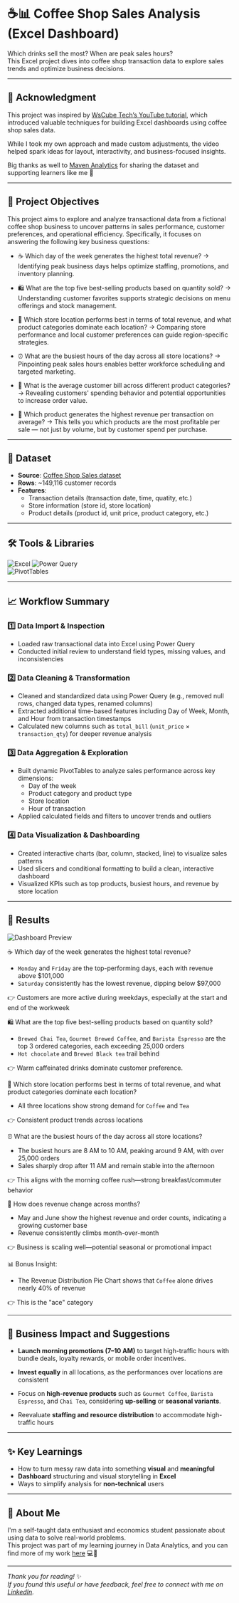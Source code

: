 # ☕📊 Coffee Shop Sales Analysis (Excel Dashboard)
Which drinks sell the most? When are peak sales hours?  
This Excel project dives into coffee shop transaction data to explore sales trends and optimize business decisions.

---

## 🙏 Acknowledgment

This project was inspired by [WsCube Tech’s YouTube tutorial](https://www.youtube.com/watch?v=Rthh_bK5xUs), which introduced valuable techniques for building Excel dashboards using coffee shop sales data.

While I took my own approach and made custom adjustments, the video helped spark ideas for layout, interactivity, and business-focused insights.

Big thanks as well to [Maven Analytics](https://www.mavenanalytics.io/) for sharing the dataset and supporting learners like me 🌱

---

## 📌 Project Objectives

This project aims to explore and analyze transactional data from a fictional coffee shop business to uncover patterns in sales performance, customer preferences, and operational efficiency. Specifically, it focuses on answering the following key business questions:

- ☕️ Which day of the week generates the highest total revenue?
→ Identifying peak business days helps optimize staffing, promotions, and inventory planning.

- 🛍️ What are the top five best-selling products based on quantity sold?
→ Understanding customer favorites supports strategic decisions on menu offerings and stock management.

- 🧾 Which store location performs best in terms of total revenue, and what product categories dominate each location?
→ Comparing store performance and local customer preferences can guide region-specific strategies.

- ⏰ What are the busiest hours of the day across all store locations?
→ Pinpointing peak sales hours enables better workforce scheduling and targeted marketing.

- 💸 What is the average customer bill across different product categories?
→ Revealing customers' spending behavior and potential opportunities to increase order value.

- 🤑 Which product generates the highest revenue per transaction on average?
→ This tells you which products are the most profitable per sale — not just by volume, but by customer spend per purchase.
---

## 📁 Dataset

- **Source**: [Coffee Shop Sales dataset](https://mavenanalytics.io/data-playground?page=7&pageSize=5)
- **Rows**: ~149,116 customer records
- **Features**:  
  - Transaction details (transaction date, time, quatity, etc.)
  - Store information (store id, store location)
  - Product details (product id, unit price, product category, etc.)

---

## 🛠️ Tools & Libraries

![Excel](https://img.shields.io/badge/Microsoft%20Excel-217346?style=flat&logo=microsoft-excel&logoColor=white)
![Power Query](https://img.shields.io/badge/Power%20Query-3E8EDE?style=for-the-badge&logo=microsoft&logoColor=white)  
![PivotTables](https://img.shields.io/badge/Pivot%20Tables-F89B29?style=for-the-badge&logo=microsoft-excel&logoColor=white)  

---

## 📈 Workflow Summary

### 1️⃣ Data Import & Inspection
- Loaded raw transactional data into Excel using Power Query
- Conducted initial review to understand field types, missing values, and inconsistencies

### 2️⃣ Data Cleaning & Transformation
- Cleaned and standardized data using Power Query (e.g., removed null rows, changed data types, renamed columns)
- Extracted additional time-based features including Day of Week, Month, and Hour from transaction timestamps
- Calculated new columns such as `total_bill` (`unit_price` × `transaction_qty`) for deeper revenue analysis

### 3️⃣ Data Aggregation & Exploration
- Built dynamic PivotTables to analyze sales performance across key dimensions:
    - Day of the week
    - Product category and product type
    - Store location
    - Hour of transaction
- Applied calculated fields and filters to uncover trends and outliers

### 4️⃣ Data Visualization & Dashboarding
- Created interactive charts (bar, column, stacked, line) to visualize sales patterns
- Used slicers and conditional formatting to build a clean, interactive dashboard
- Visualized KPIs such as top products, busiest hours, and revenue by store location

---

## 🧠 Results

![Dashboard Preview](./Coffee%20Shop%20Sales%20Dashboard.png)

☕️ Which day of the week generates the highest total revenue?
- `Monday` and `Friday` are the top-performing days, each with revenue above $101,000
- `Saturday` consistently has the lowest revenue, dipping below $97,000

👉 Customers are more active during weekdays, especially at the start and end of the workweek

🛍️ What are the top five best-selling products based on quantity sold?
- `Brewed Chai Tea`, `Gourmet Brewed Coffee`, and `Barista Espresso` are the top 3 ordered categories, each exceeding 25,000 orders
- `Hot chocolate` and `Brewed Black tea` trail behind

👉 Warm caffeinated drinks dominate customer preference.

🧾 Which store location performs best in terms of total revenue, and what product categories dominate each location?
- All three locations show strong demand for `Coffee` and `Tea`

👉 Consistent product trends across locations

⏰ What are the busiest hours of the day across all store locations?
- The busiest hours are 8 AM to 10 AM, peaking around 9 AM, with over 25,000 orders
- Sales sharply drop after 11 AM and remain stable into the afternoon

👉 This aligns with the morning coffee rush—strong breakfast/commuter behavior

💸 How does revenue change across months?
- May and June show the highest revenue and order counts, indicating a growing customer base
- Revenue consistently climbs month-over-month

👉 Business is scaling well—potential seasonal or promotional impact

📊 Bonus Insight:
- The Revenue Distribution Pie Chart shows that `Coffee` alone drives nearly 40% of revenue

👉 This is the "ace" category

---

## 💼 Business Impact and Suggestions

- **Launch morning promotions (7–10 AM)** to target high-traffic hours with bundle deals, loyalty rewards, or mobile order incentives.

- **Invest equally** in all locations, as the performances over locations are consistent

- Focus on **high-revenue products** such as `Gourmet Coffee`, `Barista Espresso`, and `Chai Tea`, considering **up-selling** or **seasonal variants**.

- Reevaluate **staffing and resource distribution** to accommodate high-traffic hours 

---

## ✨ Key Learnings

- How to turn messy raw data into something **visual** and **meaningful**
- **Dashboard** structuring and visual storytelling in **Excel**
- Ways to simplify analysis for **non-technical** users

---

## 🌱 About Me

I'm a self-taught data enthusiast and economics student passionate about using data to solve real-world problems.  
This project was part of my learning journey in Data Analytics, and you can find more of my work [here](https://github.com/uyenp30/Data-Projects) 💻🌻

---

*Thank you for reading!* ✨  
*If you found this useful or have feedback, feel free to connect with me on [LinkedIn](https://www.linkedin.com/in/uyen-pham-data/).*  
